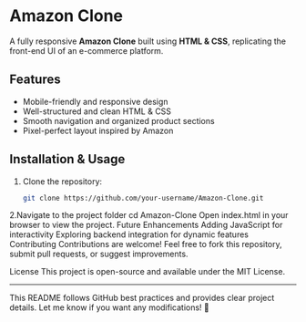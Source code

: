 # Amazon Clone  

A fully responsive **Amazon Clone** built using **HTML & CSS**, replicating the front-end UI of an e-commerce platform.  

## Features  
- Mobile-friendly and responsive design  
- Well-structured and clean HTML & CSS  
- Smooth navigation and organized product sections  
- Pixel-perfect layout inspired by Amazon  

## Installation & Usage  
1. Clone the repository:  
   ```bash
   git clone https://github.com/your-username/Amazon-Clone.git
2.Navigate to the project folder
cd Amazon-Clone
Open index.html in your browser to view the project.
Future Enhancements
Adding JavaScript for interactivity
Exploring backend integration for dynamic features
Contributing
Contributions are welcome! Feel free to fork this repository, submit pull requests, or suggest improvements.

License
This project is open-source and available under the MIT License.

---

This README follows GitHub best practices and provides clear project details. Let me know if you want any modifications! 🚀
